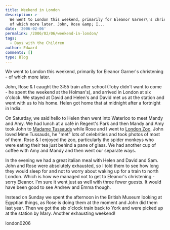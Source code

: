```yaml
---
title: Weekend in London
description: >-
  We went to London this weekend, primarily for Eleanor Garner\'s christening -
  of which more later. John, Rose &amp; I...
date: '2006-02-06'
permalink: /2006/02/06/weekend-in-london/
tags:
  - Days with the Children
author: Edward
comments: []
type: Blog
---
```


We went to London this weekend, primarily for Eleanor Garner\'s
christening - of which more later.

John, Rose &amp; I caught the 3:55 train after school (Toby didn\'t want
to come - he spent the weekend at the Holman\'s), and arrived in London
at six o\'clock. We stayed at David and Helen\'s and David met us at the
station and went with us to his home. Helen got home that at midnight
after a fortnight in India.

On Saturday, we said hello to Helen then went into Waterloo to meet
Mandy and Amy. We had lunch at a café in Regent\'s Park and then Mandy
and Amy took John to [Madame Tussauds][1] while Rose and I went to
[London Zoo][2]. John loved Mme Tussauds, he \"met\" lots of celebrities
and took photos of most of them. Rose &amp; I enjoyed the zoo,
particularly the spider monkeys who were eating their tea just behind a
pane of glass. We had another cup of coffee with Amy and Mandy and then
went our separate ways.

In the evening we had a great italian meal with Helen and David and Sam.
John and Rose were absolutely exhausted, so I told them to see how long
they would sleep for and not to worry about waking up for a train to
north London. Which is how we managed not to get to Eleanor\'s
christening - sorry Eleanor. I\'m sure it went just as well with three
fewer guests. It would have been good to see Andrew and Emma though.

Instead on Sunday we spent the afternoon in the British Museum looking
at Egyptian things, as Rose is doing them at the moment and John did
them last year. Then we got the six o\'clock train back to York and were
picked up at the station by Mary. Another exhausting weekend!

<wpg2>london0206</wpg2>



[1]: https://www.madame-tussauds.co.uk/index.asp
[2]: https://www.zsl.org/london-zoo/
